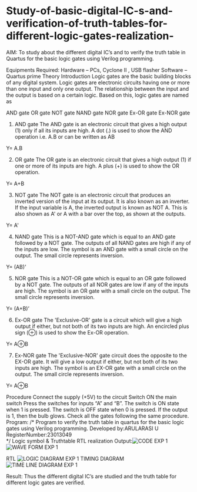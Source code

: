 # Study-of-basic-digital-IC-s-and-verification-of-truth-tables-for-different-logic-gates-realization-
 AIM:
To study about the different digital IC’s and to verify the truth table in Quartus for the basic logic gates using Verilog programming.

Equipments Required:
Hardware – PCs, Cyclone II , USB flasher
Software – Quartus prime
Theory
Introduction
Logic gates are the basic building blocks of any digital system. Logic gates are electronic circuits having one or more than one input and only one output. The relationship between the input and the output is based on a certain logic. Based on this, logic gates are named as

AND gate
OR gate
NOT gate
NAND gate
NOR gate
Ex-OR gate
Ex-NOR gate
1) AND gate
The AND gate is an electronic circuit that gives a high output (1) only if all its inputs are high. A dot (.) is used to show the AND operation i.e. A.B or can be written as AB

Y= A.B

2) OR gate
The OR gate is an electronic circuit that gives a high output (1) if one or more of its inputs are high. A plus (+) is used to show the OR operation.

Y= A+B

3) NOT gate
The NOT gate is an electronic circuit that produces an inverted version of the input at its output. It is also known as an inverter. If the input variable is A, the inverted output is known as NOT A. This is also shown as A' or A with a bar over the top, as shown at the outputs.

Y= A'

4) NAND gate
This is a NOT-AND gate which is equal to an AND gate followed by a NOT gate. The outputs of all NAND gates are high if any of the inputs are low. The symbol is an AND gate with a small circle on the output. The small circle represents inversion.

Y= (AB)’

5) NOR gate
This is a NOT-OR gate which is equal to an OR gate followed by a NOT gate. The outputs of all NOR gates are low if any of the inputs are high. The symbol is an OR gate with a small circle on the output. The small circle represents inversion.

Y= (A+B)’

6) Ex-OR gate
The 'Exclusive-OR' gate is a circuit which will give a high output if either, but not both of its two inputs are high. An encircled plus sign (⊕) is used to show the Ex-OR operation.

Y= A⊕B

7) Ex-NOR gate
The 'Exclusive-NOR' gate circuit does the opposite to the EX-OR gate. It will give a low output if either, but not both of its two inputs are high. The symbol is an EX-OR gate with a small circle on the output. The small circle represents inversion.

Y= A⊕B

Procedure
Connect the supply (+5V) to the circuit
Switch ON the main switch
Press the switches for inputs “A” and “B”. The switch is ON state when 1 is pressed. The switch is OFF state when 0 is pressed.
If the output is 1, then the bulb glows.
Check all the gates following the same procedure.
Program:
/*
Program to verify the truth table in quartus for the basic logic gates using Verilog programming.
Developed by:ARULARASI U
RegisterNumber:23013049   
*/
Logic symbol & Truthtable
RTL realization
Output:![CODE EXP 1](https://github.com/vasanthkumarch/Study-of-basic-digital-IC-s-and-verification-of-truth-tables-for-different-logic-gates-realization-/assets/147410018/4ffc3d0f-c529-4a8d-8d36-f07f984c391a)
![WAVE FORM EXP 1](https://github.com/vasanthkumarch/Study-of-basic-digital-IC-s-and-verification-of-truth-tables-for-different-logic-gates-realization-/assets/147410018/8c6f0090-a2c2-4cc9-8b3e-466a67f67591)


RTL
![LOGIC DIAGRAM EXP 1](https://github.com/vasanthkumarch/Study-of-basic-digital-IC-s-and-verification-of-truth-tables-for-different-logic-gates-realization-/assets/147410018/43bcc5fd-f29e-49e0-817b-ff39acab61f3)
TIMING DIAGRAM
![TIME LINE  DIAGRAM EXP 1](https://github.com/vasanthkumarch/Study-of-basic-digital-IC-s-and-verification-of-truth-tables-for-different-logic-gates-realization-/assets/147410018/5d3b48b5-1c08-4453-a0d6-552dd478dade)


Result:
Thus the different digital IC’s are studied and the truth table for different logic gates are verified.
